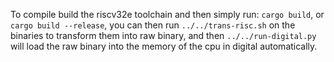 To compile build the riscv32e toolchain
and then simply run: `cargo build`, or `cargo build --release`,
you can then run `../../trans-risc.sh` on the binaries to transform them into raw binary,
and then `../../run-digital.py` will load the raw binary into the memory of the cpu in digital automatically.

